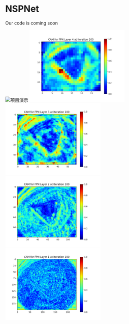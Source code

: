 # NSPNet
Our code is coming soon

<img src="./image/pr.gif" alt="项目演示" width="300"/>
<img src="./image/layer4.gif" alt="项目演示" width="300"/>
<img src="./image/layer3.gif" alt="项目演示" width="300"/>
<img src="./image/layer2.gif" alt="项目演示" width="300"/>
<img src="./image/layer1.gif" alt="项目演示" width="300"/>
